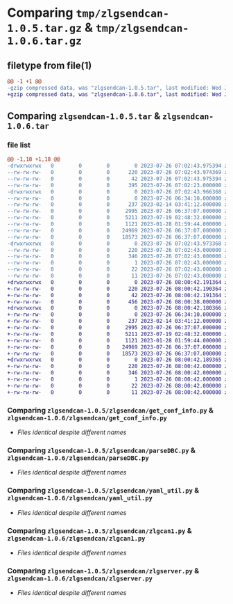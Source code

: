 # Comparing `tmp/zlgsendcan-1.0.5.tar.gz` & `tmp/zlgsendcan-1.0.6.tar.gz`

## filetype from file(1)

```diff
@@ -1 +1 @@
-gzip compressed data, was "zlgsendcan-1.0.5.tar", last modified: Wed Jul 26 07:02:43 2023, max compression
+gzip compressed data, was "zlgsendcan-1.0.6.tar", last modified: Wed Jul 26 08:00:42 2023, max compression
```

## Comparing `zlgsendcan-1.0.5.tar` & `zlgsendcan-1.0.6.tar`

### file list

```diff
@@ -1,18 +1,18 @@
-drwxrwxrwx   0        0        0        0 2023-07-26 07:02:43.975394 zlgsendcan-1.0.5/
--rw-rw-rw-   0        0        0      220 2023-07-26 07:02:43.974369 zlgsendcan-1.0.5/PKG-INFO
--rw-rw-rw-   0        0        0       42 2023-07-26 07:02:43.975394 zlgsendcan-1.0.5/setup.cfg
--rw-rw-rw-   0        0        0      395 2023-07-26 07:02:23.000000 zlgsendcan-1.0.5/setup.py
-drwxrwxrwx   0        0        0        0 2023-07-26 07:02:43.966368 zlgsendcan-1.0.5/zlgsendcan/
--rw-rw-rw-   0        0        0        0 2023-07-26 06:34:10.000000 zlgsendcan-1.0.5/zlgsendcan/__init__.py
--rw-rw-rw-   0        0        0      237 2023-02-14 03:41:12.000000 zlgsendcan-1.0.5/zlgsendcan/frozen_dir.py
--rw-rw-rw-   0        0        0     2995 2023-07-26 06:37:07.000000 zlgsendcan-1.0.5/zlgsendcan/get_conf_info.py
--rw-rw-rw-   0        0        0     5211 2023-07-19 02:48:32.000000 zlgsendcan-1.0.5/zlgsendcan/parseDBC.py
--rw-rw-rw-   0        0        0     1121 2023-01-28 01:59:44.000000 zlgsendcan-1.0.5/zlgsendcan/yaml_util.py
--rw-rw-rw-   0        0        0    24969 2023-07-26 06:37:07.000000 zlgsendcan-1.0.5/zlgsendcan/zlgcan1.py
--rw-rw-rw-   0        0        0    18573 2023-07-26 06:37:07.000000 zlgsendcan-1.0.5/zlgsendcan/zlgserver.py
-drwxrwxrwx   0        0        0        0 2023-07-26 07:02:43.973368 zlgsendcan-1.0.5/zlgsendcan.egg-info/
--rw-rw-rw-   0        0        0      220 2023-07-26 07:02:43.000000 zlgsendcan-1.0.5/zlgsendcan.egg-info/PKG-INFO
--rw-rw-rw-   0        0        0      346 2023-07-26 07:02:43.000000 zlgsendcan-1.0.5/zlgsendcan.egg-info/SOURCES.txt
--rw-rw-rw-   0        0        0        1 2023-07-26 07:02:43.000000 zlgsendcan-1.0.5/zlgsendcan.egg-info/dependency_links.txt
--rw-rw-rw-   0        0        0       22 2023-07-26 07:02:43.000000 zlgsendcan-1.0.5/zlgsendcan.egg-info/requires.txt
--rw-rw-rw-   0        0        0       11 2023-07-26 07:02:43.000000 zlgsendcan-1.0.5/zlgsendcan.egg-info/top_level.txt
+drwxrwxrwx   0        0        0        0 2023-07-26 08:00:42.191364 zlgsendcan-1.0.6/
+-rw-rw-rw-   0        0        0      220 2023-07-26 08:00:42.190364 zlgsendcan-1.0.6/PKG-INFO
+-rw-rw-rw-   0        0        0       42 2023-07-26 08:00:42.191364 zlgsendcan-1.0.6/setup.cfg
+-rw-rw-rw-   0        0        0      456 2023-07-26 08:00:38.000000 zlgsendcan-1.0.6/setup.py
+drwxrwxrwx   0        0        0        0 2023-07-26 08:00:42.180366 zlgsendcan-1.0.6/zlgsendcan/
+-rw-rw-rw-   0        0        0        0 2023-07-26 06:34:10.000000 zlgsendcan-1.0.6/zlgsendcan/__init__.py
+-rw-rw-rw-   0        0        0      237 2023-02-14 03:41:12.000000 zlgsendcan-1.0.6/zlgsendcan/frozen_dir.py
+-rw-rw-rw-   0        0        0     2995 2023-07-26 06:37:07.000000 zlgsendcan-1.0.6/zlgsendcan/get_conf_info.py
+-rw-rw-rw-   0        0        0     5211 2023-07-19 02:48:32.000000 zlgsendcan-1.0.6/zlgsendcan/parseDBC.py
+-rw-rw-rw-   0        0        0     1121 2023-01-28 01:59:44.000000 zlgsendcan-1.0.6/zlgsendcan/yaml_util.py
+-rw-rw-rw-   0        0        0    24969 2023-07-26 06:37:07.000000 zlgsendcan-1.0.6/zlgsendcan/zlgcan1.py
+-rw-rw-rw-   0        0        0    18573 2023-07-26 06:37:07.000000 zlgsendcan-1.0.6/zlgsendcan/zlgserver.py
+drwxrwxrwx   0        0        0        0 2023-07-26 08:00:42.189365 zlgsendcan-1.0.6/zlgsendcan.egg-info/
+-rw-rw-rw-   0        0        0      220 2023-07-26 08:00:42.000000 zlgsendcan-1.0.6/zlgsendcan.egg-info/PKG-INFO
+-rw-rw-rw-   0        0        0      346 2023-07-26 08:00:42.000000 zlgsendcan-1.0.6/zlgsendcan.egg-info/SOURCES.txt
+-rw-rw-rw-   0        0        0        1 2023-07-26 08:00:42.000000 zlgsendcan-1.0.6/zlgsendcan.egg-info/dependency_links.txt
+-rw-rw-rw-   0        0        0       22 2023-07-26 08:00:42.000000 zlgsendcan-1.0.6/zlgsendcan.egg-info/requires.txt
+-rw-rw-rw-   0        0        0       11 2023-07-26 08:00:42.000000 zlgsendcan-1.0.6/zlgsendcan.egg-info/top_level.txt
```

### Comparing `zlgsendcan-1.0.5/zlgsendcan/get_conf_info.py` & `zlgsendcan-1.0.6/zlgsendcan/get_conf_info.py`

 * *Files identical despite different names*

### Comparing `zlgsendcan-1.0.5/zlgsendcan/parseDBC.py` & `zlgsendcan-1.0.6/zlgsendcan/parseDBC.py`

 * *Files identical despite different names*

### Comparing `zlgsendcan-1.0.5/zlgsendcan/yaml_util.py` & `zlgsendcan-1.0.6/zlgsendcan/yaml_util.py`

 * *Files identical despite different names*

### Comparing `zlgsendcan-1.0.5/zlgsendcan/zlgcan1.py` & `zlgsendcan-1.0.6/zlgsendcan/zlgcan1.py`

 * *Files identical despite different names*

### Comparing `zlgsendcan-1.0.5/zlgsendcan/zlgserver.py` & `zlgsendcan-1.0.6/zlgsendcan/zlgserver.py`

 * *Files identical despite different names*

